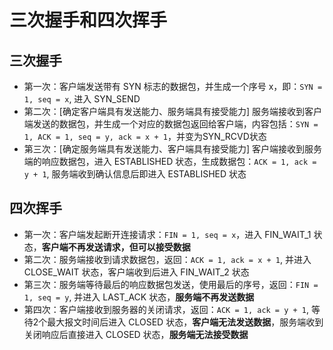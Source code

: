 # 三次握手和四次挥手

## 三次握手
- 第一次：客户端发送带有 SYN 标志的数据包，并生成一个序号 x，即：`SYN = 1, seq = x`, 进入 SYN_SEND
- 第二次：[确定客户端具有发送能力、服务端具有接受能力] 服务端接收到客户端发送的数据包，并生成一个对应的数据包返回给客户端，内容包括：`SYN = 1, ACK = 1, seq = y, ack = x + 1`，并变为SYN_RCVD状态
- 第三次：[确定服务端具有发送能力、客户端具有接受能力] 客户端接收到服务端的响应数据包，进入 ESTABLISHED 状态，生成数据包：`ACK = 1, ack = y + 1`, 服务端收到确认信息后即进入 ESTABLISHED 状态

## 四次挥手
- 第一次：客户端发起断开连接请求：`FIN = 1, seq = x`，进入 FIN_WAIT_1 状态，**客户端不再发送请求，但可以接受数据**
- 第二次：服务端接收到请求数据包，返回：`ACK = 1, ack = x + 1`, 并进入 CLOSE_WAIT 状态，客户端收到后进入 FIN_WAIT_2 状态
- 第三次：服务端等待最后的响应数据包发送，使用最后的序号，返回：`FIN = 1, seq = y`, 并进入 LAST_ACK 状态，**服务端不再发送数据**
- 第四次：客户端接收到服务器的关闭请求，返回：`ACK = 1, ack = y + 1`, 等待2个最大报文时间后进入 CLOSED 状态，**客户端无法发送数据**，服务端收到关闭响应后直接进入 CLOSED 状态，**服务端无法接受数据**

